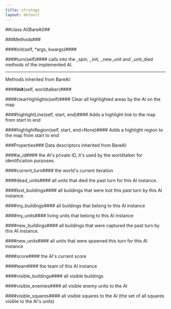 ```yaml
---
title: strategy
layout: default
---
```


##class AI(BareAI)##


###Methods###

####init(self, \*args, kwargs)####

####turn(self)####
calls into the \_spin, \_init, \_new_unit and \_unit\_died methods of
the implemented AI.

* * *

Methods inherited from BareAI:

####__init__(self, worldtalker)####

####clearHighlights(self)####
Clear all highlighted areas by the AI on the map

####highlightLine(self, start, end)####
Adds a highlight line to the map from start to end

####highlightRegion(self, start, end=None)####
Adds a highlight region to the map from start to end


###Properties###
Data descriptors inherited from BareAI:


####ai_id####
the AI's private ID, it's used by the worldtalker for identification
purposes.

####current_turn####
the world's current iteration

####dead_units####
all units that died the past turn for this AI instance.

####lost_buildings####
all buildings that were lost this past turn by this AI instance.

####my_buildings####
all buildings that belong to this AI instance

####my_units####
living units that belong to this AI instance

####new_buildings####
all buildings that were captured the past turn by this AI instance.

####new_units####
all units that were spawned this turn for this AI instance

####score####
the AI's current score

####team####
the team of this AI instance

####visible_buildings####
all visible buildings

####visible_enemies####
all visible enemy units to the AI

####visible_squares####
all visible squares to the AI (the set of all squares visible to the AI's units)

